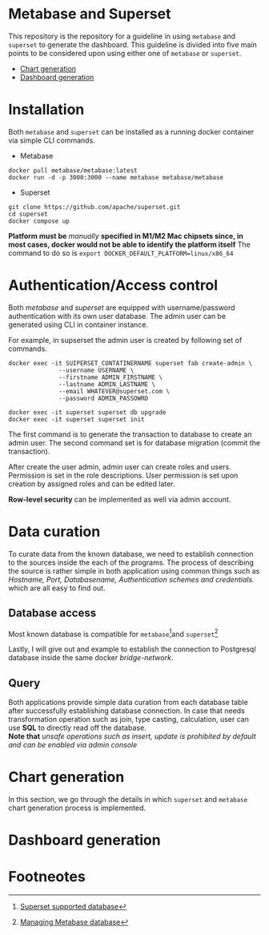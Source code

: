 # Metabase and Superset
<!--Introduction -->
This repository is the repository for a guideline in using `metabase` and `superset` to generate the dashboard. This guideline is divided into five main points to be considered upon using either one of `metabase` or `superset`.

<!-- Table of contents -->
- [Chart generation](#chart-generation)
- [Dashboard generation](#dashboard-generation)

# Installation
Both `metabase` and `superset` can be installed as a running docker container via simple CLI commands.  
- Metabase
```
docker pull metabase/metabase:latest
docker run -d -p 3000:3000 --name metabase metabase/metabase
```
- Superset
```
git clone https://github.com/apache/superset.git
cd superset
docker compose up
```

**Platform must be** *manually*  **specified in M1/M2 Mac chipsets since, in most cases, docker would not be able to identify the platform itself** The command to do so is `export DOCKER_DEFAULT_PLATFORM=linux/x86_64`

# Authentication/Access control
Both *metabase* and *superset* are equipped with username/password authentication with its own user database. The admin user can be generated using CLI in container instance.  

For example, in supserset the admin user is created by following set of commands.

```
docker exec -it SUIPERSET_CONTATINERNAME superset fab create-admin \
              --username USERNAME \
              --firstname ADMIN_FIRSTNAME \
              --lastname ADMIN_LASTNAME \
              --email WHATEVER@superset.com \
              --password ADMIN_PASSOWRD
```
```
docker exec -it superset superset db upgrade
docker exec -it superset superset init
```
The first command is to generate the transaction to database to create an admin user. The second command set is for database migration (commit the transaction).

After create the user admin, admin user can create roles and users. Permission is set in the role descriptions. User permission is set upon creation by assigned roles and can be edited later.  

**Row-level security** can be implemented as well via admin account.

# Data curation
To curate data from the known database, we need to establish connection to the sources inside the each of the programs. The process of describing the source is rather simple in both application using common things such as *Hostname, Port, Databasename, Authentication schemes and credentials.* which are all easy to find out.
## Database access

Most known database is compatible for `metabase`[^1]and `superset`[^2]

Lastly, I will give out and example to establish the connection to Postgresql database inside the same docker *bridge-network*.

<!-- Add picture --> 
## Query
Both applications provide simple data curation from each database table after successfully establishing database connection. In case that needs transformation operation such as join, type casting, calculation, user can use **SQL** to directly read off the database.  
**Note that** *unsafe operations such as insert, update is prohibited by default and can be enabled via admin console*

<!-- Add picture example for superset --> 

# Chart generation
In this section, we go through the details in which `superset` and `metabase` chart generation process is implemented. 

<!-- Add picture example for superset --> 

# Dashboard generation
<!-- Superset example --> 

# Footneotes
[^1]: [Superset supported database](https://superset.apache.org/docs/databases/installing-database-drivers)  
[^2]: [Managing Metabase database](https://www.metabase.com/docs/latest/databases/connecting)
